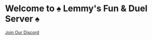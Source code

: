 # Welcome to ♠ Lemmy's Fun & Duel Server ♠



<a href="https://discord.gg/Ecg3BMkb62">[Join Our Discord]()</a>

